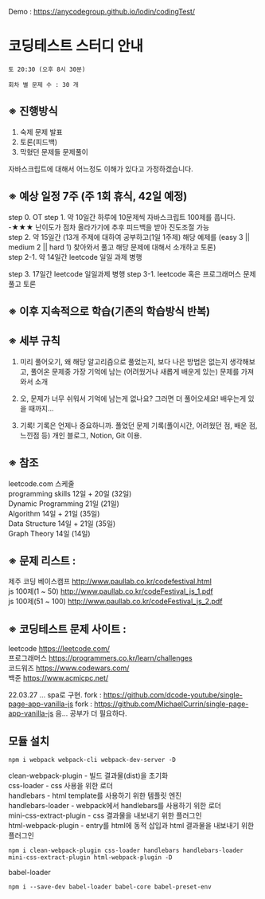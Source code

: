 Demo : https://anycodegroup.github.io/lodin/codingTest/

# 코딩테스트 스터디 안내

    토 20:30 (오후 8시 30분)

    회차 별 문제 수 : 30 개

## ※ 진행방식

1. 숙제 문제 발표
2. 토론(피드백)
3. 막혔던 문제들 문제풀이

자바스크립트에 대해서 어느정도 이해가 있다고 가정하겠습니다.

## ※ 예상 일정 7주 (주 1회 휴식, 42일 예정)

step 0. OT
step 1. 약 10일간 하루에 10문제씩 자바스크립트 100제를 풉니다.  
 -★★★ 난이도가 점차 올라가기에 추후 피드백을 받아 진도조절 가능  
step 2. 약 15일간 (13개 주제에 대하여 공부하고(1일 1주제) 해당 예제를 (easy 3 || medium 2 || hard 1) 찾아와서 풀고 해당 문제에 대해서 소개하고 토론)  
step 2-1. 약 14일간 leetcode 일일 과제 병행

step 3. 17일간 leetcode 일일과제 병행
step 3-1. leetcode 혹은 프로그래머스 문제풀고 토론

## ※ 이후 지속적으로 학습(기존의 학습방식 반복)

## ※ 세부 규칙

1. 미리 풀어오기, 왜 해당 알고리즘으로 풀었는지, 보다 나은 방법은 없는지 생각해보고, 풀어온 문제중 가장 기억에 남는 (어려웠거나 새롭게 배운게 있는) 문제를 가져와서 소개

2. 오, 문제가 너무 쉬워서 기억에 남는게 없나요? 그러면 더 풀어오세요! 배우는게 있을 때까지...

3. 기록!
   기록은 언제나 중요하니까. 풀었던 문제 기록(풀이시간, 어려웠던 점, 배운 점, 느낀점 등) 개인 블로그, Notion, Git 이용.

## ※ 참조

leetcode.com 스케줄  
programming skills 12일 + 20일 (32일)  
Dynamic Programming 21일 (21일)  
Algorithm 14일 + 21일 (35일)  
Data Structure 14일 + 21일 (35일)  
Graph Theory 14일 (14일)

## ※ 문제 리스트 :

제주 코딩 베이스캠프 http://www.paullab.co.kr/codefestival.html  
js 100제(1 ~ 50) http://www.paullab.co.kr/codeFestival_js_1.pdf  
js 100제(51 ~ 100) http://www.paullab.co.kr/codeFestival_js_2.pdf

## ※ 코딩테스트 문제 사이트 :

leetcode https://leetcode.com/  
프로그래머스 https://programmers.co.kr/learn/challenges  
코드워즈 https://www.codewars.com/  
백준 https://www.acmicpc.net/

22.03.27 ... spa로 구현.
fork : https://github.com/dcode-youtube/single-page-app-vanilla-js
fork : https://github.com/MichaelCurrin/single-page-app-vanilla-js
음... 공부가 더 필요하다.

## 모듈 설치

    npm i webpack webpack-cli webpack-dev-server -D

clean-webpack-plugin - 빌드 결과물(dist)을 초기화  
css-loader - css 사용을 위한 로더  
handlebars - html template를 사용하기 위한 템플릿 엔진  
handlebars-loader - webpack에서 handlebars를 사용하기 위한 로더  
mini-css-extract-plugin - css 결과물을 내보내기 위한 플러그인  
html-webpack-plugin - entry를 html에 동적 삽입과 html 결과물을 내보내기 위한 플러그인

    npm i clean-webpack-plugin css-loader handlebars handlebars-loader mini-css-extract-plugin html-webpack-plugin -D

babel-loader

    npm i --save-dev babel-loader babel-core babel-preset-env
